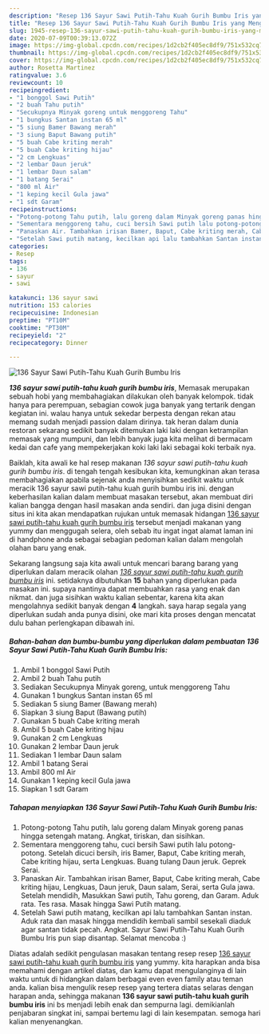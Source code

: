 ```yaml
---
description: "Resep 136 Sayur Sawi Putih-Tahu Kuah Gurih Bumbu Iris yang Menggugah Selera"
title: "Resep 136 Sayur Sawi Putih-Tahu Kuah Gurih Bumbu Iris yang Menggugah Selera"
slug: 1945-resep-136-sayur-sawi-putih-tahu-kuah-gurih-bumbu-iris-yang-menggugah-selera
date: 2020-07-09T00:39:13.072Z
image: https://img-global.cpcdn.com/recipes/1d2cb2f405ec8df9/751x532cq70/136-sayur-sawi-putih-tahu-kuah-gurih-bumbu-iris-foto-resep-utama.jpg
thumbnail: https://img-global.cpcdn.com/recipes/1d2cb2f405ec8df9/751x532cq70/136-sayur-sawi-putih-tahu-kuah-gurih-bumbu-iris-foto-resep-utama.jpg
cover: https://img-global.cpcdn.com/recipes/1d2cb2f405ec8df9/751x532cq70/136-sayur-sawi-putih-tahu-kuah-gurih-bumbu-iris-foto-resep-utama.jpg
author: Rosetta Martinez
ratingvalue: 3.6
reviewcount: 10
recipeingredient:
- "1 bonggol Sawi Putih"
- "2 buah Tahu putih"
- "Secukupnya Minyak goreng untuk menggoreng Tahu"
- "1 bungkus Santan instan 65 ml"
- "5 siung Bamer Bawang merah"
- "3 siung Baput Bawang putih"
- "5 buah Cabe kriting merah"
- "5 buah Cabe kriting hijau"
- "2 cm Lengkuas"
- "2 lembar Daun jeruk"
- "1 lembar Daun salam"
- "1 batang Serai"
- "800 ml Air"
- "1 keping kecil Gula jawa"
- "1 sdt Garam"
recipeinstructions:
- "Potong-potong Tahu putih, lalu goreng dalam Minyak goreng panas hingga setengah matang. Angkat, tiriskan, dan sisihkan."
- "Sementara menggoreng tahu, cuci bersih Sawi putih lalu potong-potong. Setelah dicuci bersih, iris Bamer, Baput, Cabe kriting merah, Cabe kriting hijau, serta Lengkuas. Buang tulang Daun jeruk. Geprek Serai."
- "Panaskan Air. Tambahkan irisan Bamer, Baput, Cabe kriting merah, Cabe kriting hijau, Lengkuas, Daun jeruk, Daun salam, Serai, serta Gula jawa. Setelah mendidih, Masukkan Sawi putih, Tahu goreng, dan Garam. Aduk rata. Tes rasa. Masak hingga Sawi Putih matang."
- "Setelah Sawi putih matang, kecilkan api lalu tambahkan Santan instan. Aduk rata dan masak hingga mendidih kembali sambil sesekali diaduk agar santan tidak pecah. Angkat. Sayur Sawi Putih-Tahu Kuah Gurih Bumbu Iris pun siap disantap. Selamat mencoba :)"
categories:
- Resep
tags:
- 136
- sayur
- sawi

katakunci: 136 sayur sawi 
nutrition: 153 calories
recipecuisine: Indonesian
preptime: "PT10M"
cooktime: "PT30M"
recipeyield: "2"
recipecategory: Dinner

---
```



![136 Sayur Sawi Putih-Tahu Kuah Gurih Bumbu Iris](https://img-global.cpcdn.com/recipes/1d2cb2f405ec8df9/751x532cq70/136-sayur-sawi-putih-tahu-kuah-gurih-bumbu-iris-foto-resep-utama.jpg)

<b><i>136 sayur sawi putih-tahu kuah gurih bumbu iris</i></b>, Memasak merupakan sebuah hobi yang membahagiakan dilakukan oleh banyak kelompok. tidak hanya para perempuan, sebagian cowok juga banyak yang tertarik dengan kegiatan ini. walau hanya untuk sekedar berpesta dengan rekan atau memang sudah menjadi passion dalam dirinya. tak heran dalam dunia restoran sekarang sedikit banyak ditemukan laki laki dengan ketrampilan memasak yang mumpuni, dan lebih banyak juga kita melihat di bermacam kedai dan cafe yang mempekerjakan koki laki laki sebagai koki terbaik nya.

Baiklah, kita awali ke hal resep makanan <i>136 sayur sawi putih-tahu kuah gurih bumbu iris</i>. di tengah tengah kesibukan kita, kemungkinan akan terasa membahagiakan apabila sejenak anda menyisihkan sedikit waktu untuk meracik 136 sayur sawi putih-tahu kuah gurih bumbu iris ini. dengan keberhasilan kalian dalam membuat masakan tersebut, akan membuat diri kalian bangga dengan hasil masakan anda sendiri. dan juga disini dengan situs ini kita akan mendapatkan rujukan untuk memasak hidangan <u>136 sayur sawi putih-tahu kuah gurih bumbu iris</u> tersebut menjadi makanan yang yummy dan menggugah selera, oleh sebab itu ingat ingat alamat laman ini di handphone anda sebagai sebagian pedoman kalian dalam mengolah olahan baru yang enak.




Sekarang langsung saja kita awali untuk mencari barang barang yang diperlukan dalam meracik olahan <u><i>136 sayur sawi putih-tahu kuah gurih bumbu iris</i></u> ini. setidaknya dibutuhkan <b>15</b> bahan yang diperlukan pada masakan ini. supaya nantinya dapat membuahkan rasa yang enak dan nikmat. dan juga sisihkan waktu kalian sebentar, karena kita akan mengolahnya sedikit banyak dengan <b>4</b> langkah. saya harap segala yang diperlukan sudah anda punya disini, oke mari kita proses dengan mencatat dulu bahan perlengkapan dibawah ini.

<!--inarticleads1-->

##### Bahan-bahan dan bumbu-bumbu yang diperlukan dalam pembuatan 136 Sayur Sawi Putih-Tahu Kuah Gurih Bumbu Iris:

1. Ambil 1 bonggol Sawi Putih
1. Ambil 2 buah Tahu putih
1. Sediakan Secukupnya Minyak goreng, untuk menggoreng Tahu
1. Gunakan 1 bungkus Santan instan 65 ml
1. Sediakan 5 siung Bamer (Bawang merah)
1. Siapkan 3 siung Baput (Bawang putih)
1. Gunakan 5 buah Cabe kriting merah
1. Ambil 5 buah Cabe kriting hijau
1. Gunakan 2 cm Lengkuas
1. Gunakan 2 lembar Daun jeruk
1. Sediakan 1 lembar Daun salam
1. Ambil 1 batang Serai
1. Ambil 800 ml Air
1. Gunakan 1 keping kecil Gula jawa
1. Siapkan 1 sdt Garam




<!--inarticleads2-->

##### Tahapan menyiapkan 136 Sayur Sawi Putih-Tahu Kuah Gurih Bumbu Iris:

1. Potong-potong Tahu putih, lalu goreng dalam Minyak goreng panas hingga setengah matang. Angkat, tiriskan, dan sisihkan.
1. Sementara menggoreng tahu, cuci bersih Sawi putih lalu potong-potong. Setelah dicuci bersih, iris Bamer, Baput, Cabe kriting merah, Cabe kriting hijau, serta Lengkuas. Buang tulang Daun jeruk. Geprek Serai.
1. Panaskan Air. Tambahkan irisan Bamer, Baput, Cabe kriting merah, Cabe kriting hijau, Lengkuas, Daun jeruk, Daun salam, Serai, serta Gula jawa. Setelah mendidih, Masukkan Sawi putih, Tahu goreng, dan Garam. Aduk rata. Tes rasa. Masak hingga Sawi Putih matang.
1. Setelah Sawi putih matang, kecilkan api lalu tambahkan Santan instan. Aduk rata dan masak hingga mendidih kembali sambil sesekali diaduk agar santan tidak pecah. Angkat. Sayur Sawi Putih-Tahu Kuah Gurih Bumbu Iris pun siap disantap. Selamat mencoba :)




Diatas adalah sedikit pengulasan masakan tentang resep resep <u>136 sayur sawi putih-tahu kuah gurih bumbu iris</u> yang yummy. kita harapkan anda bisa memahami dengan artikel diatas, dan kamu dapat mengulanginya di lain waktu untuk di hidangkan dalam berbagai even even family atau teman anda. kalian bisa mengulik resep resep yang tertera diatas selaras dengan harapan anda, sehingga makanan <b>136 sayur sawi putih-tahu kuah gurih bumbu iris</b> ini bs menjadi lebih enak dan sempurna lagi. demikianlah penjabaran singkat ini, sampai bertemu lagi di lain kesempatan. semoga hari kalian menyenangkan.
